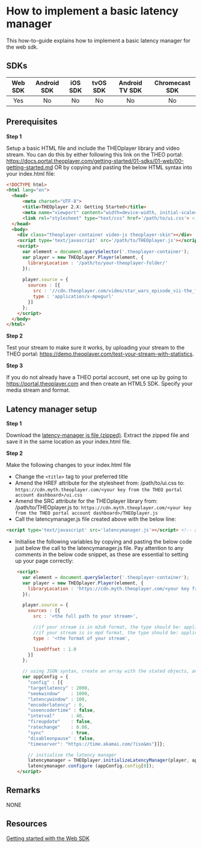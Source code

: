 # How to implement a basic latency manager

This how-to-guide explains how to implement a basic latency manager for the web sdk.

## SDKs

| Web SDK | Android SDK | iOS SDK | tvOS SDK| Android TV SDK | Chromecast SDK |
| :-----: | :---------: | :-----: | :--: | :------------: | :------------: |
|   Yes   |      No     |    No   |  No  |        No      |        No      |

## Prerequisites

**Step 1**

Setup a basic HTML file and include the THEOplayer library and video stream. You can do this by either following this link on the THEO portal: https://docs.portal.theoplayer.com/getting-started/01-sdks/01-web/00-getting-started.md OR by copying and pasting the below HTML syntax into your index.html file:

```html
<!DOCTYPE html>
<html lang="en">
  <head>
      <meta charset="UTF-8">
      <title>THEOplayer 2.X: Getting Started</title>
      <meta name="viewport" content="width=device-width, initial-scale=1.0">
      <link rel="stylesheet" type="text/css" href='/path/to/ui.css'> <!-- adds THEOplayer CSS -->
  </head> 
  <body>
    <div class="theoplayer-container video-js theoplayer-skin"></div>
    <script type='text/javascript' src='/path/to/THEOplayer.js'></script> <!-- adds THEOplayer library -->
    <script>
      var element = document.querySelector('.theoplayer-container'); 
      var player = new THEOplayer.Player(element, { 
        libraryLocation : '/path/to/your-theoplayer-folder/'
      });
      
      player.source = {
        sources : [{
          src : '//cdn.theoplayer.com/video/star_wars_episode_vii-the_force_awakens_official_comic-con_2015_reel_(2015)/index.m3u8',
          type : 'application/x-mpegurl'
        }]
      };
    </script>
  </body>
</html>
```

**Step 2**

Test your stream to make sure it works, by uploading your stream to the THEO portal: https://demo.theoplayer.com/test-your-stream-with-statistics.

**Step 3**

If you do not already have a THEO portal account, set one up by going to https://portal.theoplayer.com and then create an HTML5 SDK. Specify your media stream and format.

## Latency manager setup

**Step 1**

Download the [latency-manager js file (zipped)](https://cdn.theoplayer.com/LatencyManager.zip). Extract the zipped file and save it in the same location as your index.html file.

**Step 2**

Make the following changes to your index.html file

* Change the `<title>` tag to your preferred title
* Amend the HREF attribute for the stylesheet from: /path/to/ui.css to: `https://cdn.myth.theoplayer.com/<your key from the THEO portal account dashboard>/ui.css`
* Amend the SRC attribute for the THEOplayer library from: /path/to/THEOplayer.js to: `https://cdn.myth.theoplayer.com/<your key from the THEO portal account dashboard>/THEOplayer.js`
* Call the latencymanager.js file created above with the below line:

```html
<script type='text/javascript' src='latencymanager.js'></script> <!-- adds the Latency manager JS file -->
```

* Initialise the following variables by copying and pasting the below code just below the call to the latencymanager.js file. Pay attention to any comments in the below code snippet, as these are essential to setting up your page correctly:
```html
    <script>
      var element = document.querySelector('.theoplayer-container'); 
      var player = new THEOplayer.Player(element, { 
        libraryLocation : 'https://cdn.myth.theoplayer.com/<your key from the THEO portal>/'
      });

      player.source = {
        sources : [{
          src : '<the full path to your stream>',

          //if your stream is in m3u8 format, the type should be: application/x-mpegurl
          //if your stream is in mpd format, the type should be: application/dash+xml
          type : '<the format of your stream',

          liveOffset : 1.0
        }]
      };

      // using JSON syntax, create an array with the stated objects, and initialise the appConfig variable
      var appConfig = {
        "config" : [{
        "targetlatency" : 2000,
        "seekwindow"    : 1000,
        "latencywindow" : 100,
        "encoderlatency" : 0,
        "useencodertime" : false,
        "interval"      : 40,
        "fireupdate"    : false,
        "ratechange"    : 0.08,
        "sync"          : true,
        "disableonpause" : false,
        "timeserver": "https://time.akamai.com/?iso&ms"}]};

        // initialise the latency manager
        latencymanager = THEOplayer.initializeLatencyManager(player, appConfig);
        latencymanager.configure (appConfig.config[0]);
    </script>
```

## Remarks
NONE

## Resources
[Getting started with the Web SDK](https://docs.portal.theoplayer.com/getting-started/01-sdks/01-web/00-getting-started.md)